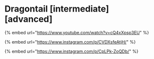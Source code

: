 # Dragontail \[intermediate] \[advanced]

{% embed url="https://www.youtube.com/watch?v=cQ4xXpsp3EU" %}

{% embed url="https://www.instagram.com/p/CVDXsfeAtjH/" %}

{% embed url="https://www.instagram.com/p/CpLPk-ZoQDb/" %}
